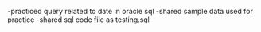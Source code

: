 -practiced query related to date in oracle sql
-shared sample data used for practice
-shared sql code file as testing.sql
